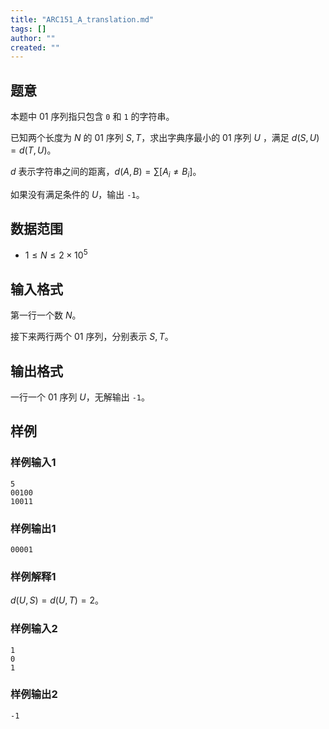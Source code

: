 ```yaml
---
title: "ARC151_A_translation.md"
tags: []
author: ""
created: ""
---
```


## 题意 

本题中 $01$ 序列指只包含 `0` 和 `1` 的字符串。

已知两个长度为 $N$ 的 $01$ 序列 $S,T$，求出字典序最小的 $01$ 序列 $U$ ，满足 $d(S,U)=d(T,U)$。

$d$ 表示字符串之间的距离，$d(A,B)=\sum [A_i\ne B_i]$。 

如果没有满足条件的 $U$，输出 `-1`。

## 数据范围

- $1\le N\le 2\times 10^5$

## 输入格式

第一行一个数 $N$。

接下来两行两个 $01$ 序列，分别表示 $S,T$。

## 输出格式

一行一个 $01$ 序列 $U$，无解输出 `-1`。

## 样例

### 样例输入1

```
5
00100
10011
```

### 样例输出1

```
00001
```

### 样例解释1

$d(U,S)=d(U,T)=2$。

### 样例输入2

```
1
0
1
```

### 样例输出2

```
-1
```

